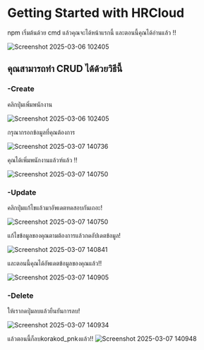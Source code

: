 # Getting Started with HRCloud
npm เริ่มต้นด้วย cmd แล้วคุณจะได้หน้าแรกนี้ และตอนนี้คุณได้อ่านแล้ว !!

![Screenshot 2025-03-06 102405](https://github.com/user-attachments/assets/95e864f2-62e0-4377-a4fb-0cd16915349a)

## คุณสามารถทำ CRUD ได้ด้วยวิธีนี้

### -Create
คลิกปุ่มเพิ่มพนักงาน

![Screenshot 2025-03-06 102405](https://github.com/user-attachments/assets/d7087a5b-adaf-4d04-abd2-cd2db5997719)

กรุณากรอกข้อมูลที่คุณต้องการ

![Screenshot 2025-03-07 140736](https://github.com/user-attachments/assets/46db1a89-27d5-46c1-9818-a7579729031e)

คุณได้เพิ่มพนักงานแล้วฑ์แล้ว !!

![Screenshot 2025-03-07 140750](https://github.com/user-attachments/assets/63c6dd27-e134-47d4-9d84-adba03508a38)

### -Update
คลิกปุ่มแก้ไขแล้วมาอัพเดตทดสอบกันเถอะ!

![Screenshot 2025-03-07 140750](https://github.com/user-attachments/assets/416a8305-1ded-4ade-be6d-135b06005227)

แก้ไขข้อมูลของคุณตามต้องการแล้วกดอัปเดตข้อมูล!

![Screenshot 2025-03-07 140841](https://github.com/user-attachments/assets/532caa2c-16fd-4f88-902b-a85d7e080ee1)

และตอนนี้คุณได้อัพเดตข้อมูลของคุณแล้ว!!

![Screenshot 2025-03-07 140905](https://github.com/user-attachments/assets/94f6940f-aa7d-4cf3-a99b-8809cc8b3eec)

### -Delete
ให้เรากดปุ่มลบแล้วยืนยันการลบ!

![Screenshot 2025-03-07 140934](https://github.com/user-attachments/assets/7eebc1c4-4af0-4f6a-86b7-7381fd0cbe85)

แล้วตอนนี้ก็ลบkorakod_pnkงแล้ว!!
![Screenshot 2025-03-07 140948](https://github.com/user-attachments/assets/172b0acc-1c24-45e5-811a-1ecec5c131ce)
